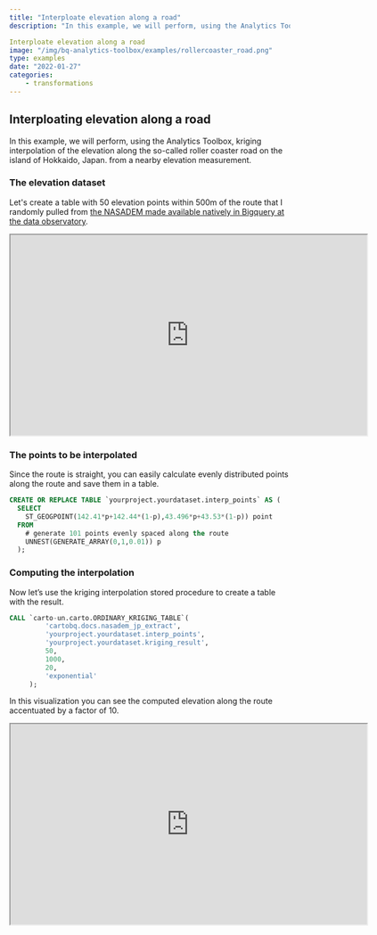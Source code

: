 ```yaml
---
title: "Interploate elevation along a road"
description: "In this example, we will perform, using the Analytics Toolbox, kriging interpolation of the elevation along the so-called roller coaster road on the island of Hokkaido, Japan. from a nearby elevation measurement."

Interploate elevation along a road
image: "/img/bq-analytics-toolbox/examples/rollercoaster_road.png"
type: examples
date: "2022-01-27"
categories:
    - transformations
---
```

## Interploating elevation along a road

In this example, we will perform, using the Analytics Toolbox, kriging interpolation of the elevation along the so-called roller coaster road on the island of Hokkaido, Japan. from a nearby elevation measurement.

### The elevation dataset

Let's create a table with 50 elevation points within 500m of the route that I randomly pulled from [the NASADEM made available natively in Bigquery at the data observatory](https://carto.com/spatial-data-catalog/browser/dataset/nasa_nasadem_40e8fa0f/).


<iframe width="640px" height="360px" src="https://gcp-us-east1.app.carto.com/map/7c918d2f-ae08-4a1b-932c-0b68d83df902"></iframe>

### The points to be interpolated

Since the route is straight, you can easily calculate evenly distributed points along the route and save them in a table.

```sql
CREATE OR REPLACE TABLE `yourproject.yourdataset.interp_points` AS (
  SELECT
    ST_GEOGPOINT(142.41*p+142.44*(1-p),43.496*p+43.53*(1-p)) point
  FROM
    # generate 101 points evenly spaced along the route
    UNNEST(GENERATE_ARRAY(0,1,0.01)) p
  );
```

### Computing the interpolation

Now let’s use the kriging interpolation stored procedure to create a table with the result.

```sql
CALL `carto-un.carto.ORDINARY_KRIGING_TABLE`(
         'cartobq.docs.nasadem_jp_extract',
         'yourproject.yourdataset.interp_points',
         'yourproject.yourdataset.kriging_result',
         50,
         1000,
         20,
         'exponential'
     );
```
In this visualization you can see the computed elevation along the route accentuated by a factor of 10.
<iframe width="640px" height="360px" src="https://gcp-us-east1.app.carto.com/map/e351ef87-9e89-47fb-acb5-431226e340bc"></iframe>
